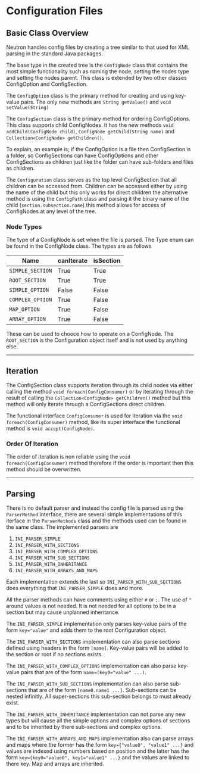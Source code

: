 # Configuration Files

## Basic Class Overview

Neutron handles config files by creating a tree similar to that used for XML parsing in the standard Java packages.

The base type in the created tree is the `ConfigNode` class that contains the most simple functionality such as naming the node, setting the nodes type and setting the nodes parent. This class is extended by two other classes ConfigOption and ConfigSection.

The `ConfigOption` class is the primary method for creating and using key-value pairs. The only new methods are `String getValue()` and `void setValue(String)`

The `ConfigSection` class is the primary method for ordering ConfigOptions. This class supports child ConfigNodes. It has the new methods `void addChild(ConfigNode child)`, `ConfigNode getChild(String name)` and `Collection<ConfigNode> getChildren()`.

To explain, an example is; if the ConfigOption is a file then ConfigSection is a folder, so ConfigSections can have ConfigOptions and other ConfigSections as children just like the folder can have sub-folders and files as children.

The `Configuration` class serves as the top level ConfigSection that all children can be accessed from. Children can be accessed either by using the name of the child but this only works for direct children the alternative method is using the `ConfigPath` class and parsing it the binary name of the child (`section.subsection.name`) this method allows for access of ConfigNodes at any level of the tree.

### Node Types

The type of a ConfigNode is set when the file is parsed. The Type enum can be found in the ConfigNode class. The types are as follows

| Name             | canIterate | isSection |
|------------------|------------|-----------|
| `SIMPLE_SECTION` | True       | True      |
| `ROOT_SECTION`   | True       | True      |
| `SIMPLE_OPTION`  | False      | False     |
| `COMPLEX_OPTION` | True       | False     |
| `MAP_OPTION`     | True       | False     |
| `ARRAY_OPTION`   | True       | False     |

These can be used to chooce how to operate on a ConfigNode. The `ROOT_SECTION` is the Configuration object itself and is not used by anything else.

---

## Iteration

The ConfigSection class supports iteration through its child nodes via either calling the method `void foreach(ConfigConsumer)` or by iterating through the result of calling the `Collection<ConfigNode> getChildren()` method but this method will only iterate through a ConfigSections direct children.

The functional interface `ConfigConsumer` is used for iteration via the `void foreach(ConfigConsumer)` method, like its super interface the functional method is `void accept(ConfigNode)`.

### Order Of Iteration

The order of iteration is non reliable using the `void foreach(ConfigConsumer)` method therefore if the order is important then this method should be overwritten.

---

## Parsing

There is no default parser and instead the config file is parsed using the `ParserMethod` interface, there are several simple implementations of this iterface in the `ParserMethods` class and the methods used can be found in the same class. The implemented parsers are

1. `INI_PARSER_SIMPLE`
2. `INI_PARSER_WITH_SECTIONS`
3. `INI_PARSER_WITH_COMPLEX_OPTIONS`
4. `INI_PARSER_WITH_SUB_SECTIONS`
5. `INI_PARSER_WITH_INHERITANCE`
6. `INI_PARSER_WITH_ARRAYS_AND_MAPS`

Each implementation extends the last so `INI_PARSER_WITH_SUB_SECTIONS` does everything that `INI_PARSER_SIMPLE` does and more.

All the parser methods can have comments using either `#` or `;`. The use of `"` around values is not needed. It is not needed for all options to be in a section but may cause unplanned inheritance.

The `INI_PARSER_SIMPLE` implementation only parses key-value pairs of the form `key="value"` and adds them to the root Configuration object.

The `INI_PARSER_WITH_SECTIONS` implementation can also parse sections defined using headers in the form `[name]`. Key-value pairs will be added to the section or root if no sections exists.

The `INI_PARSER_WITH_COMPLEX_OPTIONS` implementation can also parse key-value pairs that are of the form `name=(key0="value" ...)`.

The `INI_PARSER_WITH_SUB_SECTIONS` implementation can also parse sub-sections that are of the form `[name0.name1 ...]`. Sub-sections can be nested infinitly. All super-sections this sub-section belongs to must already exist.

The `INI_PARSER_WITH_INHERITANCE` implementation can not parse any new types but will cause all the simple options and complex options of sections and to be inherited by there sub-sections and complex options.

The `INI_PARSER_WITH_ARRAYS_AND_MAPS` implementation also can parse arrays and maps where the former has the form `key={"value0", "value1" ...}` and values are indexed using numbers based on position and the latter has the form `key={key0="value0", key1="value1" ...}` and the values are linked to there key. Map and arrays are inherited.
